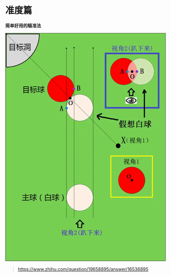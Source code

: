 # 准度篇

**简单好用的瞄准法**

![](./img/miaozhunfa.png)

> https://www.zhihu.com/question/19658895/answer/16536895
